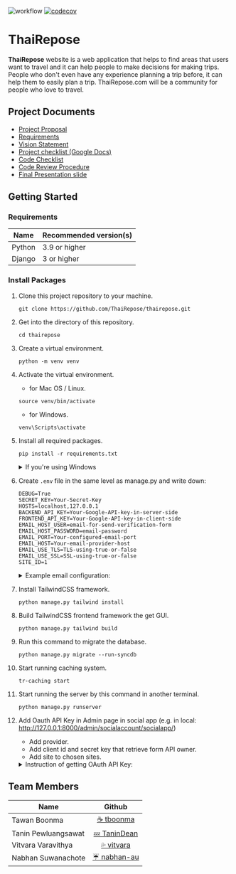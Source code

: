 ![workflow](https://github.com/ThaiRepose/thairepose/actions/workflows/django.yml/badge.svg)
[![codecov](https://codecov.io/gh/ThaiRepose/thairepose/branch/beta/graph/badge.svg?token=uocBU8wW8W)](https://codecov.io/gh/ThaiRepose/thairepose)
# ThaiRepose
**ThaiRepose** website is a web application that helps to find areas that users want to travel and it can help people to make decisions for making trips. People who don't even have any experience planning a trip before, it can help them to easily plan a trip. ThaiRepose.com will be a community for people who love to travel.

## Project Documents
- [Project Proposal](https://docs.google.com/document/d/1mOMiqBmQl6vW7RYVQD6Gk-mEcFnmdsmku2gpTglZRmE)
- [Requirements](../../wiki/Requirements)    
- [Vision Statement](../../wiki/Vision%20Statement)    
- [Project checklist (Google Docs)](https://docs.google.com/document/d/12oLF6wH6xnCxpRtHZMbSnVHXy6lJ3YwSO2AbnYKVLAI/)    
- [Code Checklist](../../wiki/Code%20Checklist)    
- [Code Review Procedure](../../wiki/Code%20Review%20Procedure)
- [Final Presentation slide](https://docs.google.com/presentation/d/17DhKn9v1_Z8-Y42ZlklcQsP6VWc2__LadO0pAYsPKhg)

## Getting Started
### Requirements
|Name  | Recommended version(s)|   
|------|-----------------------|
|Python | 3.9 or higher |
|Django | 3 or higher |

### Install Packages
1. Clone this project repository to your machine.

    ```
    git clone https://github.com/ThaiRepose/thairepose.git
    ```
2. Get into the directory of this repository.

    ```
    cd thairepose
    ```
3. Create a virtual environment.

    ```
    python -m venv venv
    ```
4. Activate the virtual environment.

    - for Mac OS / Linux.   
    ```
    source venv/bin/activate
    ```
    - for Windows.   
    ```
    venv\Scripts\activate
    ```
5. Install all required packages.

    ```
    pip install -r requirements.txt
    ```
   <details>
    <summary>If you're using Windows</summary>
    Run this command to install caching system.

    ```
    pip install --editable src\caching\.
    ```
   </details>


6. Create `.env` file in the same level as manage.py and write down:

   ```
   DEBUG=True
   SECRET_KEY=Your-Secret-Key
   HOSTS=localhost,127.0.0.1
   BACKEND_API_KEY=Your-Google-API-key-in-server-side
   FRONTEND_API_KEY=Your-Google-API-key-in-client-side
   EMAIL_HOST_USER=email-for-send-verification-form 
   EMAIL_HOST_PASSWORD=email-password
   EMAIL_PORT=Your-configured-email-port
   EMAIL_HOST=Your-email-provider-host
   EMAIL_USE_TLS=TLS-using-true-or-false
   EMAIL_USE_SSL=SSL-using-true-or-false
   SITE_ID=1
   ```
   <details>
   <summary>Example email configuration:</summary>     
    
   - [Gmail](https://www.lifewire.com/what-are-the-gmail-smtp-settings-1170854)
   - [Outlook](https://getmailspring.com/setup/access-hotmail-com-via-imap-smtp)
   
     **Warning: If you use Gmail you have to adjust to less secure**
   </details>

7. Install TailwindCSS framework.

   ```
   python manage.py tailwind install
   ```
8. Build TailwindCSS frontend framework the get GUI.

   ```
   python manage.py tailwind build
   ```
9. Run this command to migrate the database.

    ```
    python manage.py migrate --run-syncdb
    ```
10. Start running caching system.
    ```
    tr-caching start
    ```
11. Start running the server by this command in another terminal.
    ```
    python manage.py runserver
    ```
12. Add Oauth API Key in Admin page in social app (e.g. in local: http://127.0.0.1:8000/admin/socialaccount/socialapp/) 
    - Add provider.
    - Add client id and secret key that retrieve form API owner.
    - Add site to chosen sites.

    <details>
    <summary>Instruction of getting OAuth API Key:</summary>     
    
    - [For all provider](https://django-allauth.readthedocs.io/en/latest/providers.html)    
    - [Another Example for Google](https://www.ibm.com/docs/en/app-connect/cloud?topic=gmail-connecting-google-application-by-providing-credentials-app-connect-use-basic-oauth)
    </details>


## Team Members
| Name | Github  |
|------|:-------:|
| Tawan Boonma | [☕️ tboonma](https://github.com/tboonma) |
| Tanin Pewluangsawat | [💤 TaninDean](https://github.com/TaninDean) |
| Vitvara Varavithya | [💦 vitvara](https://github.com/vitvara) |
| Nabhan Suwanachote | [ ☔ nabhan-au](https://github.com/nabhan-au) |

